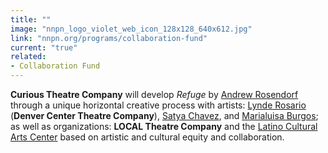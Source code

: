 ```yaml
---
title: ""
image: "nnpn_logo_violet_web_icon_128x128_640x612.jpg"
link: "nnpn.org/programs/collaboration-fund"
current: "true"
related:
- Collaboration Fund
---
```


**Curious Theatre Company** will develop *Refuge* by <a href="https://newplayexchange.org/users/9277/andrew-rosendorf" rel="nofollow">Andrew Rosendorf</a> through a unique horizontal creative process with artists: <a href="https://newplayexchange.org/users/31752/lynde-rosario" rel="nofollow">Lynde Rosario</a> (**Denver Center Theatre Company**), <a href="https://newplayexchange.org/users/14704/satya-chavez" rel="nofollow">Satya Chavez</a>, and <u>Marialuisa Burgos</u>; as well as organizations: **LOCAL Theatre Company** and the <a href="https://www.latinoculturalartscenter-denver.org/" rel="nofollow">Latino Cultural Arts Center</a> based on artistic and cultural equity and collaboration.

